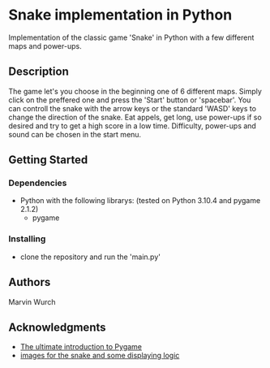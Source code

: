 # Snake implementation in Python

Implementation of the classic game 'Snake' in Python with a few different maps and power-ups.

## Description

The game let's you choose in the beginning one of 6 different maps. Simply click on the preffered one and press the 'Start' button or 'spacebar'.
You can controll the snake with the arrow keys or the standard 'WASD' keys to change the direction of the snake.
Eat appels, get long, use power-ups if so desired and try to get a high score in a low time.
Difficulty, power-ups and sound can be chosen in the start menu.
 
## Getting Started

### Dependencies

* Python with the following librarys: (tested on Python 3.10.4 and pygame 2.1.2)
    * pygame

### Installing

* clone the repository and run the 'main.py'

## Authors

Marvin Wurch

## Acknowledgments

* [The ultimate introduction to Pygame](https://www.youtube.com/watch?v=AY9MnQ4x3zk)
* [images for the snake and some displaying logic](https://github.com/clear-code-projects/Snake)
